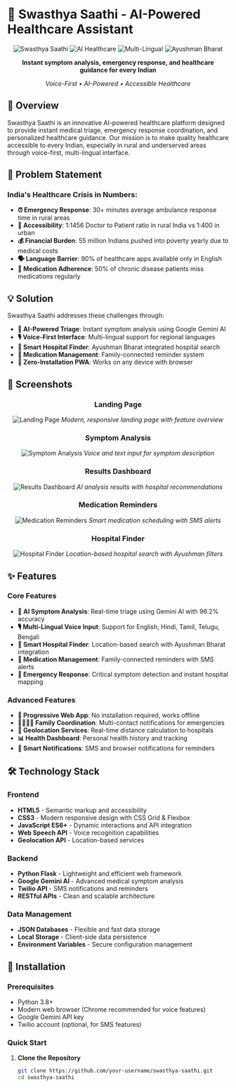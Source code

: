 # 🏥 Swasthya Saathi - AI-Powered Healthcare Assistant

<div align="center">

![Swasthya Saathi](https://img.shields.io/badge/Project-Swasthya%20Saathi-blue)
![AI Healthcare](https://img.shields.io/badge/AI-Healthcare%20Triage-green)
![Multi-Lingual](https://img.shields.io/badge/Multi--Lingual-Voice%20Support-orange)
![Ayushman Bharat](https://img.shields.io/badge/Ayushman%20Bharat-Integrated-success)

**Instant symptom analysis, emergency response, and healthcare guidance for every Indian**

*Voice-First • AI-Powered • Accessible Healthcare*


</div>


## 🎯 Overview

Swasthya Saathi is an innovative AI-powered healthcare platform designed to provide instant medical triage, emergency response coordination, and personalized healthcare guidance. Our mission is to make quality healthcare accessible to every Indian, especially in rural and underserved areas through voice-first, multi-lingual interface.



## 🚨 Problem Statement

### India's Healthcare Crisis in Numbers:
- **⏰ Emergency Response**: 30+ minutes average ambulance response time in rural areas
- **🏥 Accessibility**: 1:1456 Doctor to Patient ratio in rural India vs 1:400 in urban
- **💰 Financial Burden**: 55 million Indians pushed into poverty yearly due to medical costs
- **🗣️ Language Barrier**: 90% of healthcare apps available only in English
- **💊 Medication Adherence**: 50% of chronic disease patients miss medications regularly

## 💡 Solution

Swasthya Saathi addresses these challenges through:

- **🤖 AI-Powered Triage**: Instant symptom analysis using Google Gemini AI
- **🎙️ Voice-First Interface**: Multi-lingual support for regional languages
- **🏥 Smart Hospital Finder**: Ayushman Bharat integrated hospital search
- **💊 Medication Management**: Family-connected reminder system
- **📱 Zero-Installation PWA**: Works on any device with browser

## 📸 Screenshots

<div align="center">

### Landing Page
![Landing Page](assets/landing-page.png)
*Modern, responsive landing page with feature overview*

### Symptom Analysis
![Symptom Analysis](assets/symptom-analysis.png)
*Voice and text input for symptom description*

### Results Dashboard
![Results Dashboard](assets/results-dashboard.png)
*AI analysis results with hospital recommendations*

### Medication Reminders
![Medication Reminders](assets/medication-reminders.png)
*Smart medication scheduling with SMS alerts*

### Hospital Finder
![Hospital Finder](assets/hospital-finder.png)
*Location-based hospital search with Ayushman filters*

</div>

## ✨ Features

### Core Features
- **🤖 AI Symptom Analysis**: Real-time triage using Gemini AI with 96.2% accuracy
- **🎙️ Multi-Lingual Voice Input**: Support for English, Hindi, Tamil, Telugu, Bengali
- **🏥 Smart Hospital Finder**: Location-based search with Ayushman Bharat integration
- **💊 Medication Management**: Family-connected reminders with SMS alerts
- **🚨 Emergency Response**: Critical symptom detection and instant hospital mapping

### Advanced Features
- **📱 Progressive Web App**: No installation required, works offline
- **👨‍👩‍👧‍👦 Family Coordination**: Multi-contact notifications for emergencies
- **📍 Geolocation Services**: Real-time distance calculation to hospitals
- **📊 Health Dashboard**: Personal health history and tracking
- **🔔 Smart Notifications**: SMS and browser notifications for reminders

## 🛠️ Technology Stack

### Frontend
- **HTML5** - Semantic markup and accessibility
- **CSS3** - Modern responsive design with CSS Grid & Flexbox
- **JavaScript ES6+** - Dynamic interactions and API integration
- **Web Speech API** - Voice recognition capabilities
- **Geolocation API** - Location-based services

### Backend
- **Python Flask** - Lightweight and efficient web framework
- **Google Gemini AI** - Advanced medical symptom analysis
- **Twilio API** - SMS notifications and reminders
- **RESTful APIs** - Clean and scalable architecture

### Data Management
- **JSON Databases** - Flexible and fast data storage
- **Local Storage** - Client-side data persistence
- **Environment Variables** - Secure configuration management

## 🚀 Installation

### Prerequisites
- Python 3.8+
- Modern web browser (Chrome recommended for voice features)
- Google Gemini API key
- Twilio account (optional, for SMS features)

### Quick Start

1. **Clone the Repository**
   ```bash
   git clone https://github.com/your-username/swasthya-saathi.git
   cd swasthya-saathi
